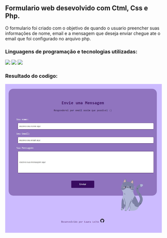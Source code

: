 <h2>Formulario web desevolvido com Ctml, Css e Php.</h2>
<p>O formulario foi criado com o objetivo de quando o usuario preencher suas informações de nome, email e a mensagem 
que deseja enviar chegue ate o email que foi configurado no arquivo php.</p>

<h3>Linguagens de programação e tecnologias utilizadas:</h3>
<div class='logo' text-align=center;>
<img src='https://camo.githubusercontent.com/e66668dfd77de3c6abe59ffcee1f8dd405c340b64dd0550e4cf502dcedd2c8a6/68747470733a2f2f696d672e736869656c64732e696f2f62616467652f2d48544d4c2d3044313131373f7374796c653d666f722d7468652d6261646765266c6f676f3d48544d4c35266c6162656c436f6c6f723d304431313137'>
<img src='https://camo.githubusercontent.com/b8c4faa659686e82750d927fe9f17449b1735fd4900e5e068da15c3324e27b5b/68747470733a2f2f696d672e736869656c64732e696f2f62616467652f2d4353532d3044313131373f7374796c653d666f722d7468652d6261646765266c6f676f3d43535333266c6f676f436f6c6f723d313537324236266c6162656c436f6c6f723d304431313137'>
<img src='https://img.shields.io/badge/-php-0D1117?style=for-the-badge&logo=php&logoColor=yellow&labelColor=0D1117'>
</div>

<h3>Resultado do codigo:</h3>
<div><img src='https://github.com/Lauragpse/Mensagem-Por-Email/blob/main/img/lauragpse.github.io.jpeg?raw=true'></div>
